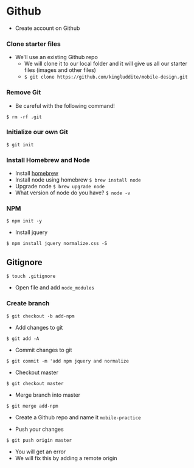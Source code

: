 # Github
* Create account on Github

### Clone starter files
* We'll use an existing Github repo
    - We will clone it to our local folder and it will give us all our starter files (images and other files)
    - `$ git clone https://github.com/kingluddite/mobile-design.git`

### Remove Git
* Be careful with the following command!

`$ rm -rf .git`

### Initialize our own Git
`$ git init`

### Install Homebrew and Node
* Install [homebrew](https://brew.sh/)
* Install node using homebrew `$ brew install node`
* Upgrade node `$ brew upgrade node`
* What version of node do you have? `$ node -v`

### NPM
`$ npm init -y`

* Install jquery

`$ npm install jquery normalize.css -S`

## Gitignore
`$ touch .gitignore`

* Open file and add `node_modules`

### Create branch
`$ git checkout -b add-npm`

* Add changes to git

`$ git add -A`

* Commit changes to git

`$ git commit -m 'add npm jquery and normalize`

* Checkout master

`$ git checkout master`

* Merge branch into master

`$ git merge add-npm`

* Create a Github repo and name it `mobile-practice`

* Push your changes

`$ git push origin master`

* You will get an error
* We will fix this by adding a remote origin
